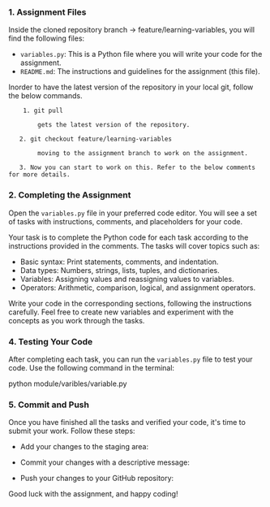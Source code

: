 
### 1. Assignment Files

Inside the cloned repository branch -> feature/learning-variables, you will find the following files:

- `variables.py`: This is a Python file where you will write your code for the assignment.
- `README.md`: The instructions and guidelines for the assignment (this file).

Inorder to have the latest version of the repository in your local git, follow the below commands.

        1. git pull
    
            gets the latest version of the repository.
    
       2. git checkout feature/learning-variables
    
            moving to the assignment branch to work on the assignment.
    
       3. Now you can start to work on this. Refer to the below comments for more details.

### 2. Completing the Assignment

Open the `variables.py` file in your preferred code editor. You will see a set of tasks with instructions, comments, and placeholders for your code.

Your task is to complete the Python code for each task according to the instructions provided in the comments. The tasks will cover topics such as:

- Basic syntax: Print statements, comments, and indentation.
- Data types: Numbers, strings, lists, tuples, and dictionaries.
- Variables: Assigning values and reassigning values to variables.
- Operators: Arithmetic, comparison, logical, and assignment operators.

Write your code in the corresponding sections, following the instructions carefully. Feel free to create new variables and experiment with the concepts as you work through the tasks.

### 4. Testing Your Code

After completing each task, you can run the `variables.py` file to test your code. Use the following command in the terminal:

python module/varibles/variable.py


### 5. Commit and Push

Once you have finished all the tasks and verified your code, it's time to submit your work. Follow these steps:

- Add your changes to the staging area:

- Commit your changes with a descriptive message:

- Push your changes to your GitHub repository:


Good luck with the assignment, and happy coding!
